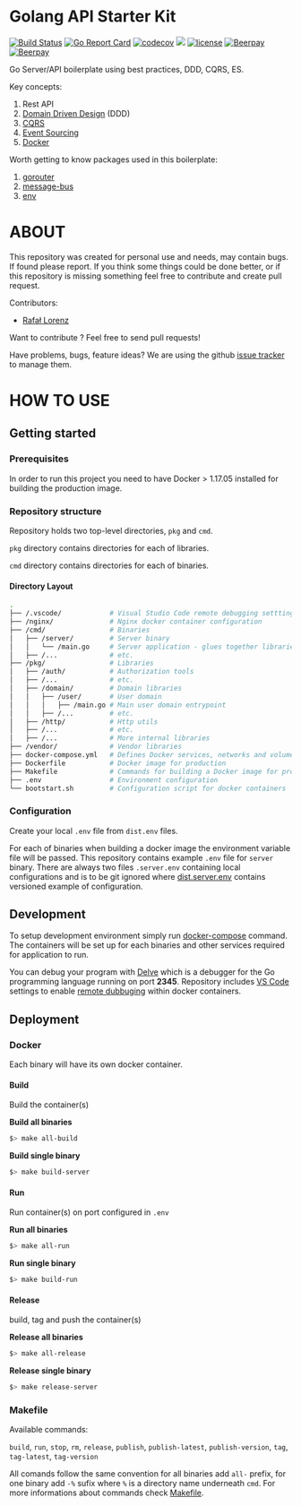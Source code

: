 Golang API Starter Kit
================
[![Build Status](https://travis-ci.org/vardius/go-api-boilerplate.svg?branch=master)](https://travis-ci.org/vardius/go-api-boilerplate)
[![Go Report Card](https://goreportcard.com/badge/github.com/vardius/go-api-boilerplate)](https://goreportcard.com/report/github.com/vardius/go-api-boilerplate)
[![codecov](https://codecov.io/gh/vardius/go-api-boilerplate/branch/master/graph/badge.svg)](https://codecov.io/gh/vardius/go-api-boilerplate)
[![](https://godoc.org/github.com/vardius/go-api-boilerplate?status.svg)](http://godoc.org/github.com/vardius/go-api-boilerplate)
[![license](https://img.shields.io/github/license/mashape/apistatus.svg)](https://github.com/vardius/go-api-boilerplate/blob/master/LICENSE.md)
[![Beerpay](https://beerpay.io/vardius/go-api-boilerplate/badge.svg?style=beer-square)](https://beerpay.io/vardius/go-api-boilerplate)
[![Beerpay](https://beerpay.io/vardius/go-api-boilerplate/make-wish.svg?style=flat-square)](https://beerpay.io/vardius/go-api-boilerplate?focus=wish)

Go Server/API boilerplate using best practices, DDD, CQRS, ES.

Key concepts:
1. Rest API
2. [Domain Driven Design](https://en.wikipedia.org/wiki/Domain-driven_design)  (DDD)
3. [CQRS](https://martinfowler.com/bliki/CQRS.html)
4. [Event Sourcing](https://martinfowler.com/eaaDev/EventSourcing.html)
5. [Docker](https://www.docker.com/what-docker)

Worth getting to know packages used in this boilerplate:
1. [gorouter](https://github.com/vardius/gorouter)
2. [message-bus](https://github.com/vardius/message-bus)
3. [env](https://github.com/caarlos0/env)

ABOUT
==================================================
This repository was created for personal use and needs, may contain bugs. If found please report. If you think some things could be done better, or if this repository is missing something feel free to contribute and create pull request.

Contributors:

* [Rafał Lorenz](http://rafallorenz.com)

Want to contribute ? Feel free to send pull requests!

Have problems, bugs, feature ideas?
We are using the github [issue tracker](https://github.com/vardius/go-api-boilerplate/issues) to manage them.

HOW TO USE
==================================================

## Getting started
### Prerequisites
In order to run this project you need to have Docker > 1.17.05 installed for building the production image.

### Repository structure
Repository holds two top-level directories, `pkg` and `cmd`.

`pkg` directory contains directories for each of libraries.

`cmd` directory contains directories for each of binaries.

#### Directory Layout
```bash
.
├── /.vscode/            # Visual Studio Code remote debugging setttings
├── /nginx/              # Nginx docker container configuration
├── /cmd/                # Binaries
│   ├── /server/         # Server binary
│   │   └── /main.go     # Server application - glues together libraries
│   ├── /...             # etc.
├── /pkg/                # Libraries
│   ├── /auth/           # Authorization tools
│   ├── /...             # etc.
│   ├── /domain/         # Domain libraries
│   │   ├── /user/       # User domain
│   │   │   ├── /main.go # Main user domain entrypoint
│   │   ├── /...         # etc.
│   ├── /http/           # Http utils
│   ├── /...             # etc.
│   ├── /...             # More internal libraries
├── /vendor/             # Vendor libraries
├── docker-compose.yml   # Defines Docker services, networks and volumes per developer environment
├── Dockerfile           # Docker image for production
├── Makefile             # Commands for building a Docker image for production and deployment
├── .env                 # Environment configuration
└── bootstart.sh         # Configuration script for docker containers
```

### Configuration
Create your local `.env` file from `dist.env` files.

For each of binaries when building a docker image the environment variable file will be passed. This repository contains example `.env` file for `server` binary. There are always two files `.server.env` containing local configurations and is to be git ignored where [dist.server.env](dist.server.env) contains versioned example of configuration.

## Development
To setup development environment simply run [docker-compose](https://docs.docker.com/compose/gettingstarted/) command. The containers will be set up for each binaries and other services required for application to run.

You can debug your program with [Delve](https://github.com/derekparker/delve) which is a debugger for the Go programming language running on port **2345**. Repository includes [VS Code](https://code.visualstudio.com/) settings to enable [remote dubbuging](https://github.com/Microsoft/vscode-go/wiki/Debugging-Go-code-using-VS-Code) within docker containers.

## Deployment
### Docker
Each binary will have its own docker container.
#### Build
Build the container(s)

**Build all binaries**
```sh
$> make all-build
```
**Build single binary**
```sh
$> make build-server
```
#### Run
Run container(s) on port configured in `.env`

**Run all binaries**
```sh
$> make all-run
```
**Run single binary**
```sh
$> make build-run
```
#### Release
build, tag and push the container(s)

**Release all binaries**
```sh
$> make all-release
```
**Release single binary**
```sh
$> make release-server
```
### Makefile
Available commands:

`build`, `run`, `stop`, `rm`, `release`, `publish`, `publish-latest`, `publish-version`, `tag`, `tag-latest`, `tag-version`

All comands follow the same convention for all binaries add `all-` prefix, for one binary add `-%` sufix where `%` is a directory name underneath `cmd`. For more informations about commands check [Makefile](Makefile).
